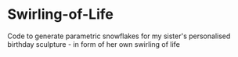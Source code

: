 Swirling-of-Life
================

Code to generate parametric snowflakes for my sister's personalised birthday sculpture - in form of her own swirling of life
